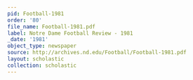 ```yaml
---
pid: Football-1981
order: '80'
file_name: Football-1981.pdf
label: Notre Dame Football Review - 1981
_date: '1981'
object_type: newspaper
source: http://archives.nd.edu/Football/Football-1981.pdf
layout: scholastic
collection: scholastic
---
```

